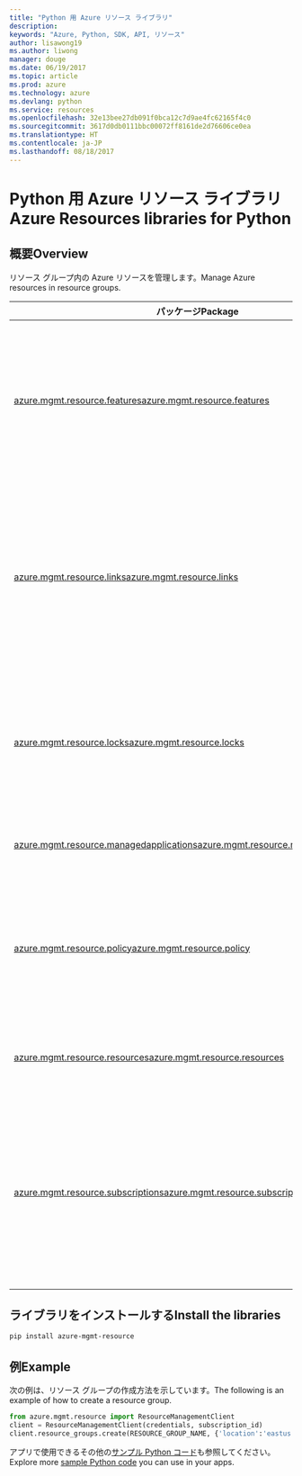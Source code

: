 ```yaml
---
title: "Python 用 Azure リソース ライブラリ"
description: 
keywords: "Azure, Python, SDK, API, リソース"
author: lisawong19
ms.author: liwong
manager: douge
ms.date: 06/19/2017
ms.topic: article
ms.prod: azure
ms.technology: azure
ms.devlang: python
ms.service: resources
ms.openlocfilehash: 32e13bee27db091f0bca12c7d9ae4fc62165f4c0
ms.sourcegitcommit: 3617d0db0111bbc00072ff8161de2d76606ce0ea
ms.translationtype: HT
ms.contentlocale: ja-JP
ms.lasthandoff: 08/18/2017
---
```

# <a name="azure-resources-libraries-for-python"></a><span data-ttu-id="820d8-103">Python 用 Azure リソース ライブラリ</span><span class="sxs-lookup"><span data-stu-id="820d8-103">Azure Resources libraries for Python</span></span> 

## <a name="overview"></a><span data-ttu-id="820d8-104">概要</span><span class="sxs-lookup"><span data-stu-id="820d8-104">Overview</span></span> 
<span data-ttu-id="820d8-105">リソース グループ内の Azure リソースを管理します。</span><span class="sxs-lookup"><span data-stu-id="820d8-105">Manage Azure resources in resource groups.</span></span>

| <span data-ttu-id="820d8-106">パッケージ</span><span class="sxs-lookup"><span data-stu-id="820d8-106">Package</span></span>  |  <span data-ttu-id="820d8-107">Description</span><span class="sxs-lookup"><span data-stu-id="820d8-107">Description</span></span> |
|---|---|
|<span data-ttu-id="820d8-108">[azure.mgmt.resource.features][1]</span><span class="sxs-lookup"><span data-stu-id="820d8-108">[azure.mgmt.resource.features][1]</span></span>|<span data-ttu-id="820d8-109">Azure Feature Exposure Control (AFEC) は、リソース プロバイダーがユーザーへの機能の公開を制御するためのメカニズムを提供します。</span><span class="sxs-lookup"><span data-stu-id="820d8-109">Azure Feature Exposure Control (AFEC) provides a mechanism for the resource providers to control feature exposure to users.</span></span>|
|<span data-ttu-id="820d8-110">[azure.mgmt.resource.links][2]</span><span class="sxs-lookup"><span data-stu-id="820d8-110">[azure.mgmt.resource.links][2]</span></span>|<span data-ttu-id="820d8-111">Azure リソースは、論理的な関係を形成するために互いをリンクすることができます。</span><span class="sxs-lookup"><span data-stu-id="820d8-111">Azure resources can be linked together to form logical relationships.</span></span> <span data-ttu-id="820d8-112">異なるリソース グループに属しているリソースの間にリンクを確立することができます。</span><span class="sxs-lookup"><span data-stu-id="820d8-112">You can establish links between resources belonging to different resource groups.</span></span>|
|<span data-ttu-id="820d8-113">[azure.mgmt.resource.locks][3]</span><span class="sxs-lookup"><span data-stu-id="820d8-113">[azure.mgmt.resource.locks][3]</span></span>|<span data-ttu-id="820d8-114">Azure リソースは、組織内の他のユーザーによるリソースの削除または変更を防ぐために、ロックすることができます。</span><span class="sxs-lookup"><span data-stu-id="820d8-114">Azure resources can be locked to prevent other users in your organization from deleting or modifying resources.</span></span>|
|<span data-ttu-id="820d8-115">[azure.mgmt.resource.managedapplications][4]</span><span class="sxs-lookup"><span data-stu-id="820d8-115">[azure.mgmt.resource.managedapplications][4]</span></span>|<span data-ttu-id="820d8-116">ARM マネージ アプリケーション (アプライアンス)。</span><span class="sxs-lookup"><span data-stu-id="820d8-116">ARM managed applications (appliances).</span></span>|
|<span data-ttu-id="820d8-117">[azure.mgmt.resource.policy][5]</span><span class="sxs-lookup"><span data-stu-id="820d8-117">[azure.mgmt.resource.policy][5]</span></span>|<span data-ttu-id="820d8-118">リソースへのアクセスを管理および制御するには、カスタマイズしたポリシーを定義して一定のスコープで割り当てます。</span><span class="sxs-lookup"><span data-stu-id="820d8-118">To manage and control access to your resources, you can define customized policies and assign them at a scope.</span></span>|
|<span data-ttu-id="820d8-119">[azure.mgmt.resource.resources][6]</span><span class="sxs-lookup"><span data-stu-id="820d8-119">[azure.mgmt.resource.resources][6]</span></span>| <span data-ttu-id="820d8-120">リソースとリソース グループを扱うための操作を提供します。</span><span class="sxs-lookup"><span data-stu-id="820d8-120">Provides operations for working with resources and resource groups.</span></span>|
|<span data-ttu-id="820d8-121">[azure.mgmt.resource.subscriptions][7]</span><span class="sxs-lookup"><span data-stu-id="820d8-121">[azure.mgmt.resource.subscriptions][7]</span></span>|<span data-ttu-id="820d8-122">すべてのリソース グループとリソースは、サブスクリプション内に存在します。</span><span class="sxs-lookup"><span data-stu-id="820d8-122">All resource groups and resources exist within subscriptions.</span></span> <span data-ttu-id="820d8-123">これらの操作では、サブスクリプションとテナントに関する情報を取得することができます。</span><span class="sxs-lookup"><span data-stu-id="820d8-123">These operation enable you get information about your subscriptions and tenants.</span></span>|

[1]: /python/api/azure.mgmt.resource.features
[2]: /python/api/azure.mgmt.resource.links
[3]: /python/api/azure.mgmt.resource.locks
[4]: /python/api/azure.mgmt.resource.managedapplications
[5]: /python/api/azure.mgmt.resource.policy
[6]: /python/api/azure.mgmt.resource.resources
[7]: /python/api/azure.mgmt.resource.subscriptions

## <a name="install-the-libraries"></a><span data-ttu-id="820d8-124">ライブラリをインストールする</span><span class="sxs-lookup"><span data-stu-id="820d8-124">Install the libraries</span></span> 
```bash
pip install azure-mgmt-resource
```

## <a name="example"></a><span data-ttu-id="820d8-125">例</span><span class="sxs-lookup"><span data-stu-id="820d8-125">Example</span></span>
<span data-ttu-id="820d8-126">次の例は、リソース グループの作成方法を示しています。</span><span class="sxs-lookup"><span data-stu-id="820d8-126">The following is an example of how to create a resource group.</span></span> 

```python
from azure.mgmt.resource import ResourceManagementClient
client = ResourceManagementClient(credentials, subscription_id)
client.resource_groups.create(RESOURCE_GROUP_NAME, {'location':'eastus'})
```

<span data-ttu-id="820d8-127">アプリで使用できるその他の[サンプル Python コード](https://azure.microsoft.com/resources/samples/?platform=python)も参照してください。</span><span class="sxs-lookup"><span data-stu-id="820d8-127">Explore more [sample Python code](https://azure.microsoft.com/resources/samples/?platform=python) you can use in your apps.</span></span> 
